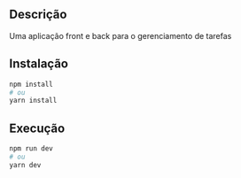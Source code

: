 ## Descrição
Uma aplicação front e back para o gerenciamento de tarefas

## Instalação

```bash
npm install
# ou
yarn install
```

## Execução

```bash
npm run dev
# ou
yarn dev
```
